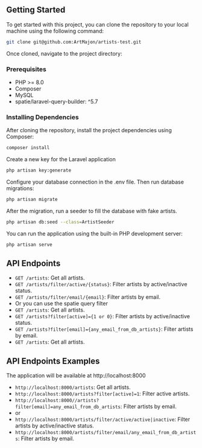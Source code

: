 ## Getting Started

To get started with this project, you can clone the repository to your local machine using the following command:

```bash
git clone git@github.com:ArtMajon/artists-test.git
```

Once cloned, navigate to the project directory:

### Prerequisites

- PHP >= 8.0
- Composer
- MySQL
- spatie/laravel-query-builder: ^5.7

### Installing Dependencies

After cloning the repository, install the project dependencies using Composer:
```bash
composer install
```

Create a new key for the Laravel application
```bash
php artisan key:generate
```


Configure your database connection in the .env file. Then run database migrations:
```bash 
php artisan migrate
```

After the migration, run a seeder to fill the database with fake artists.
```bash 
php artisan db:seed --class=ArtistSeeder
```

You can run the application using the built-in PHP development server:
```bash 
php artisan serve
```

## API Endpoints

- `GET /artists`: Get all artists.
- `GET /artists/filter/active/{status}`: Filter artists by active/inactive status.
- `GET /artists/filter/email/{email}`: Filter artists by email.
-   Or you can use the spatie query filter
- `GET /artists`: Get all artists.
- `GET /artists?filter[active]={1 or 0}`: Filter artists by active/inactive status.
- `GET /artists?filter[email]={any_email_from_db_artists}`: Filter artists by email.
- `GET /artists`: Get all artists.

## API Endpoints Examples

The application will be available at http://localhost:8000 

- `http://localhost:8000/artists`: Get all artists.
- `http://localhost:8000/artists?filter[active]=1`: Filter active artists.
- `http://localhost:8000//artists?filter[email]=any_email_from_db_artists`: Filter artists by email.
-  or
- `http://localhost:8000/artists/filter/active/active|inactive`: Filter artists by active/inactive status.
- `http://localhost:8000/artists/filter/email/any_email_from_db_artists`: Filter artists by email.
